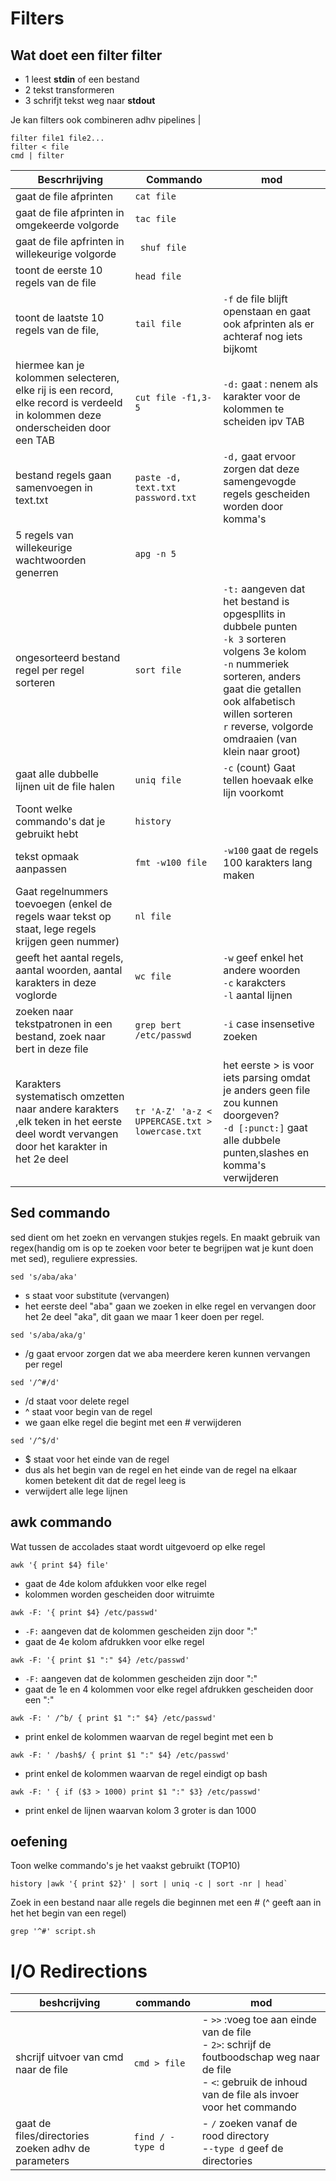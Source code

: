 # Filters
## Wat doet een filter filter
- 1 leest **stdin** of een bestand
- 2 tekst transformeren
- 3 schrifjt tekst weg naar **stdout**  

Je kan filters ook combineren adhv pipelines |

```console 
filter file1 file2...
filter < file
cmd | filter

```

|Bescrhrijving| Commando | mod|
|---|---|---|
| gaat de file afprinten|`cat file `|
| gaat de file afprinten in omgekeerde volgorde|`tac file`|
| gaat de file apfrinten in willekeurige volgorde|` shuf file`|
| toont de eerste 10 regels van de file|`head file`|
| toont de laatste 10 regels van de file,|`tail file`| `-f` de file blijft openstaan en gaat ook afprinten als er achteraf nog iets bijkomt| 
| hiermee kan je kolommen selecteren, elke rij is een record, elke record is verdeeld in kolommen deze onderscheiden door een TAB|`cut file -f1,3-5`| `-d:` gaat : nenem als karakter voor de kolommen te scheiden ipv TAB|
|bestand regels gaan samenvoegen in text.txt|`paste -d, text.txt password.txt`|`-d,` gaat ervoor zorgen dat deze samengevogde regels gescheiden worden door komma's|
| 5 regels van willekeurige wachtwoorden generren|`apg -n 5`|
|ongesorteerd bestand regel per regel sorteren |`sort file `| `-t:` aangeven dat het bestand is opgespllits in dubbele punten <br>`-k 3` sorteren volgens 3e kolom <br>`-n` nummeriek sorteren, anders gaat die getallen ook alfabetisch willen sorteren <br> `r` reverse, volgorde omdraaien (van klein naar groot)|
|gaat alle dubbelle lijnen uit de file halen| `uniq file`|`-c` (count) Gaat tellen hoevaak elke lijn voorkomt|
|Toont welke commando's dat je gebruikt hebt| `history`|
| tekst opmaak aanpassen | `fmt -w100 file`|`-w100` gaat de regels 100 karakters lang maken|
| Gaat regelnummers toevoegen (enkel de regels waar tekst op staat, lege regels krijgen geen nummer)|`nl file`|
| geeft het aantal regels, aantal woorden, aantal karakters in deze voglorde|`wc file`|`-w` geef enkel het andere woorden <br> `-c` karakcters <br> `-l` aantal lijnen|
|zoeken naar tekstpatronen in een bestand, zoek naar bert in deze file|`grep bert /etc/passwd `| `-i` case insensetive zoeken|
| Karakters systematisch omzetten naar andere karakters ,elk teken in het eerste deel wordt vervangen door het karakter in het 2e deel | `tr 'A-Z' 'a-z < UPPERCASE.txt > lowercase.txt`| het eerste > is voor iets parsing omdat je anders geen file zou kunnen doorgeven?<br> `-d [:punct:]` gaat alle dubbele punten,slashes en komma's verwijderen|


## Sed commando
sed dient om het zoekn en vervangen stukjes regels. En maakt gebruik van regex(handig om is op te zoeken voor beter te begrijpen wat je kunt doen met sed), reguliere expressies. 
```console 
sed 's/aba/aka'
```
- s staat voor substitute (vervangen)
- het eerste deel "aba" gaan we zoeken in elke regel en vervangen door het 2e deel "aka", dit gaan we maar 1 keer doen per regel.

```console 
sed 's/aba/aka/g'
```
- /g gaat ervoor zorgen dat we aba meerdere keren kunnen vervangen per regel

```console 
sed '/^#/d'
```
- /d staat voor delete regel
- ^ staat voor begin van de regel
- we gaan elke regel die begint met een # verwijderen

```console 
sed '/^$/d'
```
- $ staat voor het einde van de regel
- dus als het begin van de regel en het einde van de regel na elkaar komen betekent dit dat de regel leeg is
- verwijdert alle lege lijnen

## awk commando 
Wat tussen de accolades staat wordt uitgevoerd op elke regel
```console 
awk '{ print $4} file'
```
- gaat de 4de kolom afdukken voor elke regel
- kolommen worden gescheiden door witruimte

```console 
awk -F: '{ print $4} /etc/passwd'
```
- `-F:` aangeven dat de kolommen gescheiden zijn door ":"
- gaat de 4e kolom afdrukken voor elke regel 

```console 
awk -F: '{ print $1 ":" $4} /etc/passwd'
```
- `-F:` aangeven dat de kolommen gescheiden zijn door ":"
- gaat de 1e en 4 kolommen voor elke regel afdrukken gescheiden door een ":"

```console 
awk -F: ' /^b/ { print $1 ":" $4} /etc/passwd'
```
- print enkel de kolommen waarvan de regel begint met een b
```console 
awk -F: ' /bash$/ { print $1 ":" $4} /etc/passwd'
```
- print enkel de kolommen waarvan de regel eindigt op bash

```console 
awk -F: ' { if ($3 > 1000) print $1 ":" $3} /etc/passwd'
```
- print enkel de lijnen waarvan kolom 3 groter is dan 1000


## oefening 
Toon welke commando's je het vaakst gebruikt (TOP10)  
```console 
history |awk '{ print $2}' | sort | uniq -c | sort -nr | head`
```
Zoek in een bestand naar alle regels die beginnen met een # (^ geeft aan in het het begin van een regel)  
```console 
grep '^#' script.sh
```

# I/O Redirections
|beshcrijving | commando| mod|
|---|---|---|
|shcrijf uitvoer van cmd naar de file| `cmd > file`| - `>>` :voeg toe aan einde van de file <br> - `2>`: schrijf de foutboodschap weg naar de file <br> - `<`: gebruik de inhoud van de file als invoer voor het commando|
|gaat de files/directories zoeken adhv de parameters|`find / -type d`|- `/` zoeken vanaf de rood directory <br> -`-type d` geef de directories|
